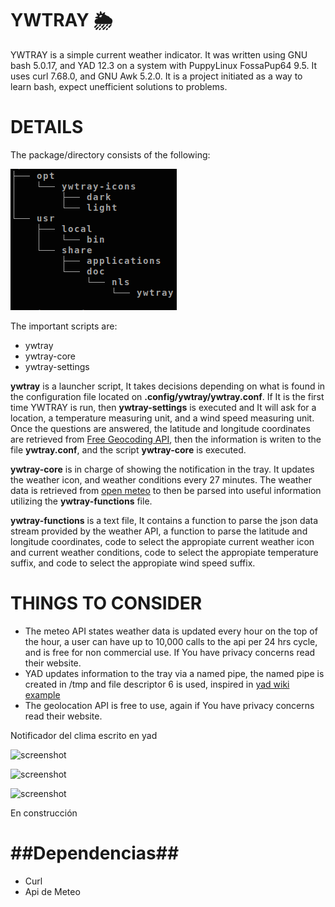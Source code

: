 YWTRAY     🌦
=============
YWTRAY is a simple current weather indicator. It was written using GNU bash 5.0.17, and YAD 12.3 on a system with PuppyLinux FossaPup64 9.5. It uses curl 7.68.0, and GNU Awk 5.2.0. 
It is a project initiated as a way to learn bash, expect unefficient solutions to problems.

DETAILS
======
The package/directory consists of the following:


![Alt text](/read_assets/structure01-20230317_42.png.png?raw=true "Directory Main Structure")

The important scripts are:

* ywtray
* ywtray-core
* ywtray-settings

**ywtray** is a launcher script, It takes decisions depending on what is found in the configuration file located on **.config/ywtray/ywtray.conf**. If It is the first time YWTRAY is run, then **ywtray-settings** is executed and It will ask for a location, a temperature measuring unit, and a wind speed measuring unit. Once the questions are answered, the latitude and longitude coordinates are retrieved from [Free Geocoding API](https://geocode.maps.co/ "Free Geocoding API"), then the information is writen to the file  **ywtray.conf**, and the script **ywtray-core** is executed.   

**ywtray-core** is in charge of showing the notification in the tray. It updates the weather icon, and weather conditions every 27 minutes. The weather data is retrieved from [open meteo](https://open-meteo.com/en/docs "open-meteo.com") to then be parsed into useful information utilizing the **ywtray-functions** file. 

**ywtray-functions** is a text file, It contains a function to parse the json data stream provided by the weather API, a function to parse the latitude and longitude coordinates, code to select the appropiate current weather icon and current weather conditions, code to select the appropiate temperature suffix, and code to select the appropiate wind speed suffix.

THINGS TO CONSIDER
===============

* The meteo API states weather data is updated every hour on the top of the hour, a user can have up to 10,000 calls to the api per 24 hrs cycle, and is free for non commercial use. If You have privacy concerns read their website.
* YAD updates information to the tray via a named pipe, the named pipe is created in /tmp and file descriptor 6 is used, inspired in [yad wiki example](https://github.com/v1cont/yad/wiki/Frontend-for-find(1) "yad wiki example")
* The geolocation API is free to use, again if You have privacy concerns read their website.

Notificador del clima escrito en yad

![screenshot](https://i.postimg.cc/cJXscvTS/image-16.png)
 
![screenshot](https://i.postimg.cc/P5MLBrK6/image-20.png)

![screenshot](https://i.postimg.cc/HxnTvTP7/image-19.png)

En construcción

##Dependencias##
=================

- Curl
- Api de Meteo
